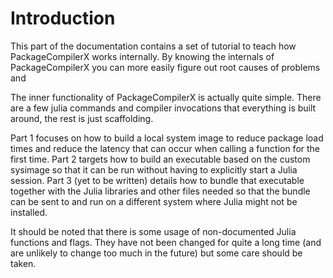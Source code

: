# Introduction

This part of the documentation contains a set of tutorial to teach how
PackageCompilerX works internally. By knowing the internals of
PackageCompilerX you can more easily figure out root causes of problems and 

The inner functionality of PackageCompilerX is actually quite simple.
There are a few julia commands and compiler invocations that everything
is built around, the rest is just scaffolding.

Part 1 focuses on how to build a local system image to reduce package load
times and reduce the latency that can occur when calling a function for the
first time.  Part 2 targets how to build an executable
based on the custom sysimage so that it can be run without having to explicitly
start a Julia session.  Part 3 (yet to be written) details how to bundle that
executable together with the Julia libraries and other files needed so that the
bundle can be sent to and run on a different system where Julia might not be
installed.

It should be noted that there is some usage of  non-documented Julia functions
and flags.  They have not been changed for quite a long time (and are unlikely
to change too much in the future) but some care should be taken.

